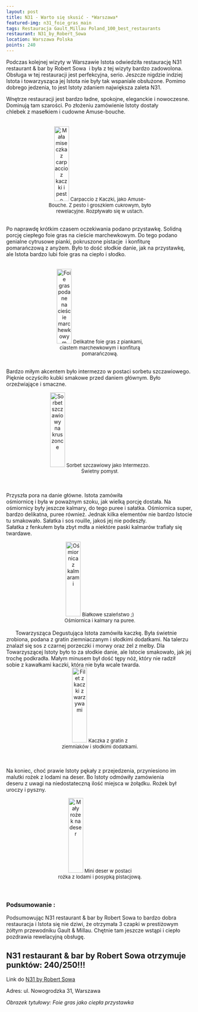 ```yaml
---
layout: post
title: N31 - Warto się skusić - *Warszawa*
featured-img: n31_foie_gras_main
tags: Restauracja Gault_Millau Poland_100_best_restaurants
restaurant: N31_by_Robert_Sowa
location: Warszawa Polska
points: 240
---
```


Podczas kolejnej wizyty w&nbsp;Warszawie Istota odwiedziła restaurację N31 restaurant & bar by Robert Sowa &nbsp;i&nbsp;była&nbsp;z&nbsp;tej wizyty bardzo zadowolona.
Obsługa&nbsp;w&nbsp;tej restauracji jest perfekcyjna, serio. Jeszcze nigdzie indziej Istota&nbsp;i&nbsp;towarzysząca jej Istota nie były tak wspaniale obsłużone. Pomimo dobrego jedzenia, to jest Istoty zdaniem największa zaleta N31.

Wnętrze restauracji jest bardzo ładne, spokojne, eleganckie&nbsp;i&nbsp;nowoczesne. Dominują tam szarości.
Po złożeniu zamówienie Istoty dostały chlebek&nbsp;z&nbsp;masełkiem&nbsp;i&nbsp;cudowne Amuse-bouche.
<br />&ensp;&ensp;&ensp;
<center><div style="width:55%">
 <img src="{{site.img_url}}/assets/img/posts/n31_carpaccio_kaczka.jpg" alt="Mała miseczka z carpaccio z kaczki i pesto" height="200px" width="40px" />
 <font size="2">
    Carpaccio z Kaczki, jako Amuse-Bouche. Z pesto i groszkiem cukrowym, było rewelacyjne. Rozpływało się w ustach.
 </font>
</div></center>
<br />

Po naprawdę krótkim czasem oczekiwania podano przystawkę. Solidną porcję ciepłego
 foie gras na cieście marchewkowym. Do tego podano genialne cytrusowe pianki, pokruszone pistacje
 &nbsp;i&nbsp;konfiturę pomarańczową&nbsp;z&nbsp;anyżem. Było to dość słodkie danie, jak na przystawkę,
   ale Istota bardzo lubi foie gras na ciepło&nbsp;i&nbsp;słodko.
<br />&ensp;&ensp;&ensp;
<center><div style="width:55%">
 <img src="{{site.img_url}}/assets/img/posts/n31_foie_gras.jpg" alt="Foie gras podane na cieście marchewkowym" height="200px" width="40px" />
 <font size="2">
     Delikatne foie gras&nbsp;z&nbsp;piankami, ciastem marchewkowym&nbsp;i&nbsp;konfiturą pomarańczową.
 </font>
</div></center>
<br />

Bardzo miłym akcentem było intermezzo w postaci sorbetu szczawiowego. Pięknie oczyściło
 kubki smakowe przed daniem głównym. Było orzeźwiające&nbsp;i&nbsp;smaczne.

<center><div style="width:55%">
 <img src="{{site.img_url}}/assets/img/posts/n31_intermezzo.jpg" alt="Sorbet szczawiowy na kruszonce" height="200px" width="40px" />

 <font size="2">
Sorbet szczawiowy jako Intermezzo. Świetny pomysł.
 </font>
</div></center>
<br />&ensp;&ensp;&ensp;

Przyszła pora na danie główne. Istota zamówiła ośmiornicę&nbsp;i&nbsp;była&nbsp;w&nbsp;poważnym szoku,
 jak wielką porcję dostała. Na ośmiornicy były jeszcze kalmary, do tego puree&nbsp;i&nbsp;sałatka.
 Ośmiornica super, bardzo delikatna, puree również. Jednak kilka elementów
  nie bardzo Istocie tu smakowało. Sałatka&nbsp;i&nbsp;sos rouille, jakoś jej nie podeszły.
   Sałatka&nbsp;z&nbsp;fenkułem była zbyt mdła&nbsp;a&nbsp;niektóre paski kalmarów trafiały się twardawe.
<center><div style="width:55%">
 <img src="{{site.img_url}}/assets/img/posts/n31_osmiornica.jpg" alt="Ośmiornica z kalmarami" height="200px" width="40px" />

 <font size="2">
Białkowe szaleństwo ;) Ośmiornica&nbsp;i&nbsp;kalmary na puree.
 </font>
</div></center>
<br />&ensp;&ensp;&ensp;
Towarzysząca Degustująca Istota zamówiła kaczkę. Była świetnie zrobiona, podana&nbsp;z&nbsp;gratin ziemniaczanym&nbsp;i&nbsp;słodkimi dodatkami. Na talerzu znalazł się sos&nbsp;z&nbsp;czarnej porzeczki&nbsp;i&nbsp;morwy oraz żel z melby. Dla Towarzyszącej Istoty było to za słodkie danie, ale Istocie smakowało,
  jak jej trochę podkradła. Małym minusem był dość tępy nóż, który nie radził sobie&nbsp;z&nbsp;kawałkami kaczki,
   która nie była wcale twarda.

<center><div style="width:55%">
 <img src="{{site.img_url}}/assets/img/posts/n31_kaczka.jpg" alt="Filet z kaczki z warzywami" height="200px" width="40px" />

 <font size="2">
Kaczka z gratin z ziemniaków&nbsp;i&nbsp;słodkimi dodatkami.
 </font>
</div></center>
<br />&ensp;&ensp;&ensp;

Na koniec, choć prawie Istoty pękały&nbsp;z&nbsp;przejedzenia, przyniesiono im malutki rożek&nbsp;z&nbsp;lodami na deser.
Bo Istoty odmówiły zamówienia deseru&nbsp;z&nbsp;uwagi na niedostateczną ilość miejsca w żołądku.
 Rożek był uroczy&nbsp;i&nbsp;pyszny.

<center><div style="width:55%">
 <img src="{{site.img_url}}/assets/img/posts/n31_rozek.jpg" alt="Mały rożek na deser" height="200px" width="40px" />

 <font size="2">
Mini deser w postaci rożka&nbsp;z&nbsp;lodami&nbsp;i&nbsp;posypką pistacjową.
 </font>
</div></center>
<br />&ensp;&ensp;&ensp;

### Podsumowanie :
Podsumowując N31 restaurant & bar by Robert Sowa to bardzo dobra restauracja&nbsp;i&nbsp;Istota się nie dziwi,
że otrzymała&nbsp;3&nbsp;czapki&nbsp;w&nbsp;prestiżowym żółtym przewodniku Gault&nbsp;&&nbsp;Millau.
 Chętnie tam jeszcze wstąpi&nbsp;i&nbsp;ciepło pozdrawia rewelacyjną obsługę.

## N31 restaurant & bar by Robert Sowa otrzymuje punktów: **240/250!!!**
Link do [N31 by Robert Sowa]

Adres: ul. Nowogrodzka 31, Warszawa

_Obrazek tytułowy: Foie gras jako ciepła przystawka_

[N31 by Robert Sowa]: http://n31restaurant.pl/




